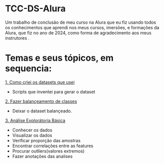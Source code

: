 # TCC-DS-Alura
Um trabalho de conclusão de meu curso na Alura que eu fiz usando todos os conhecimentos que aprendi nos meus cursos, imersões, e formações da Alura, que fiz no ano de 2024, como forma de agradecimento aos meus instrutores .

# Temas e seus tópicos, em sequencia:
[ 1. Como criei os datasets que usei ](./gerando-datasets/)
 - Scripts que inventei para gerar o dataset

[ 2. Fazer balançeamento de classes ](./fazer-balanceamento-classes/)
 - Deixar o dataset balançeado. 

[ 3. Análise Explorátoria Básica ](./analise-exporatoria/)
 - Conhecer os dados
 - Visualizar os dados
 - Verificar proporção das amostras
 - Encontrar correlações entre as features
 - Procurar outliers(valores extremos)
 - Fazer anotações das analises